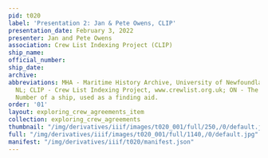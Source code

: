 ```yaml
---
pid: t020
label: 'Presentation 2: Jan & Pete Owens, CLIP'
presentation_date: February 3, 2022
presenter: Jan and Pete Owens
association: Crew List Indexing Project (CLIP)
ship_name:
official_number:
ship_date:
archive:
abbreviations: MHA - Maritime History Archive, University of Newfoundland, St. John's
  NL; CLIP - Crew List Indexing Project, www.crewlist.org.uk; ON - The permanent Official
  Number of a ship, used as a finding aid.
order: '01'
layout: exploring_crew_agreements_item
collection: exploring_crew_agreements
thumbnail: "/img/derivatives/iiif/images/t020_001/full/250,/0/default.jpg"
full: "/img/derivatives/iiif/images/t020_001/full/1140,/0/default.jpg"
manifest: "/img/derivatives/iiif/t020/manifest.json"
---
```

